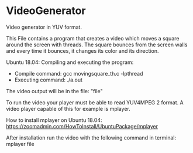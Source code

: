 # VideoGenerator
Video generator in YUV format.

This File contains a program that creates a video which moves a square
around the screen with threads. The square bounces from the screen walls
and every time it bounces, it changes its color and its direction.


Ubuntu 18.04:
Compiling and executing the program:

* Compile command: gcc movingsquare_th.c -lpthread
* Executing command: ./a.out

The video output will be in the file: "file"

To run the video your player must be able to read YUV4MPEG 2 format.
A video player capable of this for example is mplayer.

How to install mplayer on Ubuntu 18.04:
https://zoomadmin.com/HowToInstall/UbuntuPackage/mplayer

After installation run the video with the following command in terminal:
mplayer file
